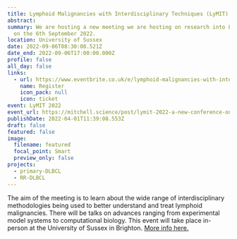 ```yaml
---
title: Lymphoid Malignancies with Interdisciplinary Techniques (LyMIT) 2022
abstract: 
summary: We are hosting a new meeting we are hosting on research into Lymphoid Malignancies with Interdisciplinary Techniques (LyMIT), which will take place
  on the 6th September 2022. 
location: University of Sussex
date: 2022-09-06T08:30:08.521Z
date_end: 2022-09-06T17:00:00.000Z
profile: false
all_day: false
links:
  - url: https://www.eventbrite.co.uk/e/lymphoid-malignancies-with-interdisciplinary-techniques-lymit-tickets-256778329897
    name: Register
    icon_pack: null
    icon: ticket
event: LyMIT 2022
event_url: https://mitchell.science/post/lymit-2022-a-new-conference-on-studing-lymphoma-with-interdisciplinary-techniques/
publishDate: 2022-04-01T11:39:08.553Z
draft: false
featured: false
image:
  filename: featured
  focal_point: Smart
  preview_only: false
projects:
  - primary-DLBCL
  - RR-DLBCL
---
```

The aim of the meeting is to learn about the wide range of interdisciplinary methodologies being used to better understand and treat lymphoid malignancies. There will be talks on advances ranging from experimental model systems to computational biology. This event will take place in-person at the University of Sussex in Brighton. [More info here.](https://mitchell.science/post/lymit-2022-a-new-conference-on-studing-lymphoma-with-interdisciplinary-techniques/)
